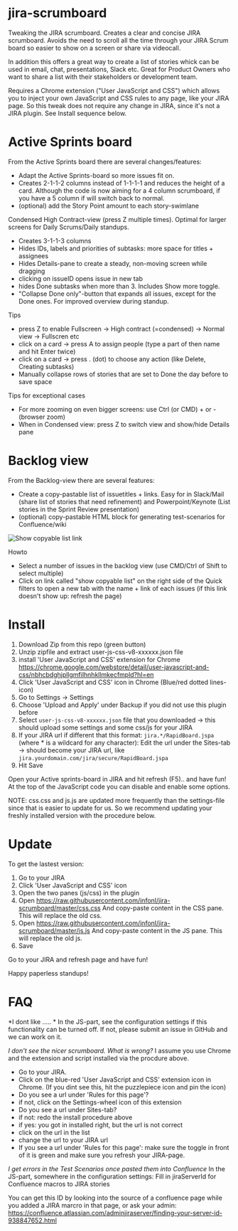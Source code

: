 # jira-scrumboard
Tweaking the JIRA scrumboard. Creates a clear and concise JIRA scrumboard. Avoids the need to scroll all the time through your JIRA Scrum board so easier to show on a screen or share via videocall.

In addition this offers a great way to create a list of stories whick can be used in email, chat, presentations, Slack etc. Great for Product Owners who want to share a list with their stakeholders or development team.
 
Requires a Chrome extension ("User JavaScript and CSS") which allows you to inject your own JavaScript and CSS rules to any page, like your JIRA page. So this tweak does not require any change in JIRA, since it's not a JIRA plugin. See Install sequence below.

Active Sprints board
===========================
From the Active Sprints board there are several changes/features:
- Adapt the Active Sprints-board so more issues fit on. 
- Creates 2-1-1-2 columns instead of 1-1-1-1 and reduces the height of a card. Although the code is now aiming for a 4 column scrumboard, if you have a 5 column if will switch back to normal.
- (optional) add the Story Point amount to each story-swimlane

Condensed High Contract-view (press Z multiple times). 
Optimal for larger screens for Daily Scrums/Daily standups.
- Creates 3-1-1-3 columns 
- Hides IDs, labels and priorities of subtasks: more space for titles + assignees
- Hides Details-pane to create a steady, non-moving screen while dragging 
- clicking on issueID opens issue in new tab
- hides Done subtasks when more than 3. Includes Show more toggle.
- "Collapse Done only"-button that expands all issues, except for the Done ones. For improved overview during standup.

Tips
- press Z to enable Fullscreen -> High contract (=condensed) -> Normal view -> Fullscren etc
- click on a card -> press A to assign people (type a part of then name and hit Enter twice)
- click on a card -> press . (dot) to choose any action (like Delete, Creating subtasks)
- Manually collapse rows of stories that are set to Done the day before to save space

Tips for exceptional cases
- For more zooming on even bigger screens: use Ctrl (or CMD) + or - (browser zoom)
- When in Condensed view: press Z to switch view and show/hide Details pane


Backlog view
=====================
From the Backlog-view there are several features:
- Create a copy-pastable list of issuetitles + links. Easy for in Slack/Mail (share list of stories that need refinement) and Powerpoint/Keynote (List stories in the Sprint Review presentation)
- (optional) copy-pastable HTML block for generating test-scenarios for Confluence/wiki

![Show copyable list link](https://user-images.githubusercontent.com/26110975/98917631-e9d65c00-24cc-11eb-840a-a41362b43e67.png)

Howto
- Select a number of issues in the backlog view (use CMD/Ctrl of Shift to select multiple)
- Click on link called "show copyable list" on the right side of the Quick filters to open a new tab with the name + link of each issues
(if this link doesn't show up: refresh the page)

Install
=====================
1. Download Zip from this repo (green button)
2. Unzip zipfile and extract user-js-css-v8-xxxxxx.json file 
3. install 'User JavaScript and CSS' extension for Chrome
https://chrome.google.com/webstore/detail/user-javascript-and-css/nbhcbdghjpllgmfilhnhkllmkecfmpld?hl=en
4. Click 'User JavaScript and CSS' icon in Chrome (Blue/red dotted lines-icon)
5. Go to Settings -> Settings
6. Choose 'Upload and Apply' under Backup if you did not use this plugin before
7. Select `user-js-css-v8-xxxxxx.json` file that you downloaded -> this should upload some settings and some css/js for your JIRA
8. If your JIRA url if different that this format: `jira.*/RapidBoard.jspa` (where * is a wildcard for any character): Edit the url under the Sites-tab -> should become your JIRA url, like `jira.yourdomain.com/jira/secure/RapidBoard.jspa`
9. Hit Save

Open your Active sprints-board in JIRA and hit refresh (F5).. and have fun!
At the top of the JavaScript code you can disable and enable some options.

NOTE: css.css and js.js are updated more frequently than the settings-file since that is easier to update for us. So we recommend updating your freshly installed version with the procedure below.

Update
=====================
To get the lastest version:
1. Go to your JIRA
2. Click 'User JavaScript and CSS' icon 
3. Open the two panes (js/css) in the plugin
4. Open https://raw.githubusercontent.com/infonl/jira-scrumboard/master/css.css And copy-paste content in the CSS pane. This will replace the old css.
5. Open https://raw.githubusercontent.com/infonl/jira-scrumboard/master/js.js And copy-paste content in the JS pane. This will replace the old js.
6. Save

Go to your JIRA and refresh page and have fun!

Happy paperless standups!

FAQ
===========================
*I dont like ..... *
In the JS-part, see the configuration settings if this functionality can be turned off. If not, please submit an issue in GitHub and we can work on it.

*I don't see the nicer scrumboard. What is wrong?*
I assume you use Chrome and the extension and script installed via the procdure above. 
- Go to your JIRA.
- Click on the blue-red 'User JavaScript and CSS' extension icon in Chrome. (If you dint see this, hit the puzzlepiece icon and pin the icon)
- Do you see a url under 'Rules for this page'?
- if not, click on the Settings-wheel icon of this extension
 - Do you see a url under Sites-tab?
  - if not: redo the install procedure above
  - if yes: you got in installed right, but the url is not correct 
  - click on the url in the list 
  - change the url to your JIRA url
- If you see a url under 'Rules for this page': make sure the toggle in front of it is green and make sure you refresh your JIRA-page.


*I get errors in the Test Scenarios once pasted them into Confluence*
In the JS-part, somewhere in the configuration settings: Fill in jiraServerId for Confluence macros to JIRA stories

You can get this ID by looking into the source of a confluence page while you added a JIRA marcro in that page, or ask your admin: https://confluence.atlassian.com/adminjiraserver/finding-your-server-id-938847652.html

